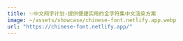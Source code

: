 ```yaml
---
title: ✨中文网字计划-提供便捷实用的全字符集中文渲染方案
image: ~/assets/showcase/chinese-font.netlify.app.webp
url: "https://chinese-font.netlify.app/"
---
```

